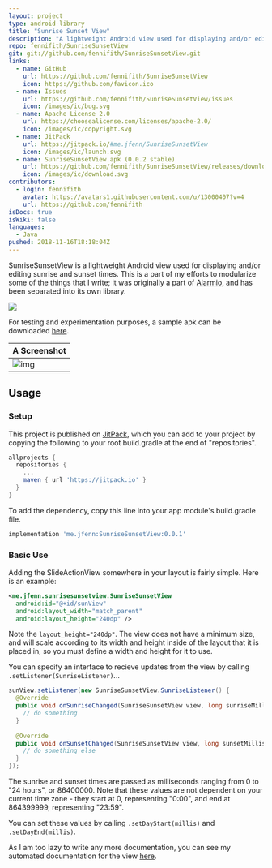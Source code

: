 ```yaml
---
layout: project
type: android-library
title: "Sunrise Sunset View"
description: "A lightweight Android view used for displaying and/or editing sunrise and sunset times."
repo: fennifith/SunriseSunsetView
git: git://github.com/fennifith/SunriseSunsetView.git
links:
  - name: GitHub
    url: https://github.com/fennifith/SunriseSunsetView
    icon: https://github.com/favicon.ico
  - name: Issues
    url: https://github.com/fennifith/SunriseSunsetView/issues
    icon: /images/ic/bug.svg
  - name: Apache License 2.0
    url: https://choosealicense.com/licenses/apache-2.0/
    icon: /images/ic/copyright.svg
  - name: JitPack
    url: https://jitpack.io/#me.jfenn/SunriseSunsetView
    icon: /images/ic/launch.svg
  - name: SunriseSunsetView.apk (0.0.2 stable)
    url: https://github.com/fennifith/SunriseSunsetView/releases/download/0.0.2/SunriseSunsetView.apk
    icon: /images/ic/download.svg
contributors:
  - login: fennifith
    avatar: https://avatars1.githubusercontent.com/u/13000407?v=4
    url: https://github.com/fennifith
isDocs: true
isWiki: false
languages:
  - Java
pushed: 2018-11-16T18:18:04Z
---
```


SunriseSunsetView is a lightweight Android view used for displaying and/or editing sunrise and sunset times. This is a part of my efforts to modularize some of the things that I write; it was originally a part of [Alarmio](https://jfenn.me/projects/alarmio), and has been separated into its own library.

[![](https://jitpack.io/v/me.jfenn/SunriseSunsetView.svg)](https://jitpack.io/#me.jfenn/SunriseSunsetView)

For testing and experimentation purposes, a sample apk can be downloaded [here](https://jfenn.me/projects/sunrisesunsetview).

|A Screenshot|
|-----|
|![img](https://raw.githubusercontent.com/fennifith/SunriseSunsetView/master/./.github/images/screenshot.png?raw=true)|

## Usage

### Setup

This project is published on [JitPack](https://jitpack.io), which you can add to your project by copying the following to your root build.gradle at the end of "repositories".

```gradle
allprojects {
  repositories {
    ...
    maven { url 'https://jitpack.io' }
  }
}
```

To add the dependency, copy this line into your app module's build.gradle file.

```gradle
implementation 'me.jfenn:SunriseSunsetView:0.0.1'
```

### Basic Use

Adding the SlideActionView somewhere in your layout is fairly simple. Here is an example:

```xml
<me.jfenn.sunrisesunsetview.SunriseSunsetView
  android:id="@+id/sunView"
  android:layout_width="match_parent"
  android:layout_height="240dp" />
```

Note the `layout_height="240dp"`. The view does not have a minimum size, and will scale according to its width and height inside of the layout that it is placed in, so you must define a width and height for it to use.

You can specify an interface to recieve updates from the view by calling `.setListener(SunriseListener)`...

```java
sunView.setListener(new SunriseSunsetView.SunriseListener() {
  @Override
  public void onSunriseChanged(SunriseSunsetView view, long sunriseMillis) {
    // do something
  }
  
  @Override
  public void onSunsetChanged(SunriseSunsetView view, long sunsetMillis) {
    // do something else
  }
});
```

The sunrise and sunset times are passed as milliseconds ranging from 0 to "24 hours", or 86400000. Note that these values are not dependent on your current time zone - they start at 0, representing "0:00", and end at 864399999, representing "23:59".

You can set these values by calling `.setDayStart(millis)` and `.setDayEnd(millis)`.

As I am too lazy to write any more documentation, you can see my automated documentation for the view [here](https://jfenn.me/projects/sunrisesunsetview/docs/sunrisesunsetview/src/main/java/me/jfenn/sunrisesunsetview/SunriseSunsetView).
